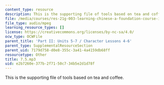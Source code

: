 ```yaml
---
content_type: resource
description: This is the supporting file of tools based on tea and coffee.
file: /media/courses/res-21g-003-learning-chinese-a-foundation-course-in-mandarin-spring-2011/e2b7260e377b2f7150c734b5e2d1d78f_7.5.mp3
file_type: audio/mpeg
learning_resource_types: []
license: https://creativecommons.org/licenses/by-nc-sa/4.0/
ocw_type: OCWFile
parent_title: 'Part II: Units 5-7 / Character Lessons 4-6'
parent_type: SupplementalResourceSection
parent_uid: 7179d758-d0e8-355c-3a41-4a4159db68ff
resourcetype: Other
title: 7.5.mp3
uid: e2b7260e-377b-2f71-50c7-34b5e2d1d78f
---
```

This is the supporting file of tools based on tea and coffee.